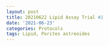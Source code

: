 ```yaml
---
layout: post
title: 20210622 Lipid Assay Trial #1
date: '2021-06-23'
categories: Protocols
tags: Lipid, Porites astreoides
---
```

